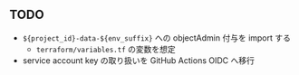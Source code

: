 ## TODO

- `${project_id}-data-${env_suffix}` への objectAdmin 付与を import する
  - `terraform/variables.tf` の変数を想定
- service account key の取り扱いを GitHub Actions OIDC へ移行
